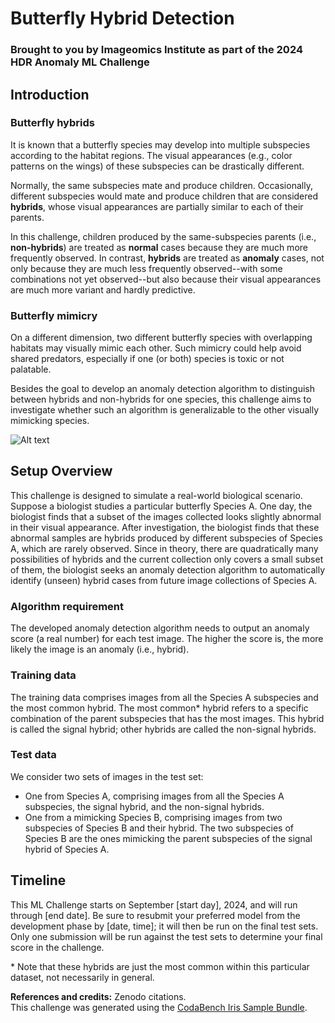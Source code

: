 # Butterfly Hybrid Detection
### Brought to you by Imageomics Institute as part of the 2024 HDR Anomaly ML Challenge


## Introduction 

### Butterfly hybrids
It is known that a butterfly species may develop into multiple subspecies according to the habitat regions. The visual appearances (e.g., color patterns on the wings) of these subspecies can be drastically different.

Normally, the same subspecies mate and produce children. Occasionally, different subspecies would mate and produce children that are considered **hybrids**, whose visual appearances are partially similar to each of their parents.

In this challenge, children produced by the same-subspecies parents (i.e., **non-hybrids**) are treated as **normal** cases because they are much more frequently observed. In contrast, **hybrids** are treated as **anomaly** cases, not only because they are much less frequently observed--with some combinations not yet observed--but also because their visual appearances are much more variant and hardly predictive.

### Butterfly mimicry
On a different dimension, two different butterfly species with overlapping habitats may visually mimic each other. Such mimicry could help avoid shared predators, especially if one (or both) species is toxic or not palatable.

Besides the goal to develop an anomaly detection algorithm to distinguish between hybrids and non-hybrids for one species, this challenge aims to investigate whether such an algorithm is generalizable to the other visually mimicking species. 

![Alt text](https://github.com/Imageomics/HDR-anomaly-challenge/blob/description_edit/pages/HDR_fig.png)

## Setup Overview
This challenge is designed to simulate a real-world biological scenario. Suppose a biologist studies a particular butterfly Species A. One day, the biologist finds that a subset of the images collected looks slightly abnormal in their visual appearance. After investigation, the biologist finds that these abnormal samples are hybrids produced by different subspecies of Species A, which are rarely observed. Since in theory, there are quadratically many possibilities of hybrids and the current collection only covers a small subset of them, the biologist seeks an anomaly detection algorithm to automatically identify (unseen) hybrid cases from future image collections of Species A.

### Algorithm requirement
The developed anomaly detection algorithm needs to output an anomaly score (a real number) for each test image. The higher the score is, the more likely the image is an anomaly (i.e., hybrid).

### Training data
The training data comprises images from all the Species A subspecies and the most common hybrid. The most common* hybrid refers to a specific combination of the parent subspecies that has the most images. This hybrid is called the signal hybrid; other hybrids are called the non-signal hybrids.    

### Test data
We consider two sets of images in the test set:
- One from Species A, comprising images from all the Species A subspecies, the signal hybrid, and the non-signal hybrids.
- One from a mimicking Species B, comprising images from two subspecies of Species B and their hybrid. The two subspecies of Species B are the ones mimicking the parent subspecies of the signal hybrid of Species A.

## Timeline

This ML Challenge starts on September [start day], 2024, and will run through [end date]. Be sure to resubmit your preferred model from the development phase by [date, time]; it will then be run on the final test sets. Only one submission will be run against the test sets to determine your final score in the challenge.


\*  Note that these hybrids are just the most common within this particular dataset, not necessarily in general.

**References and credits:** Zenodo citations.<br />
This challenge was generated using the [CodaBench Iris Sample Bundle](https://github.com/codalab/competition-examples/tree/master/codabench/iris/bundle).
